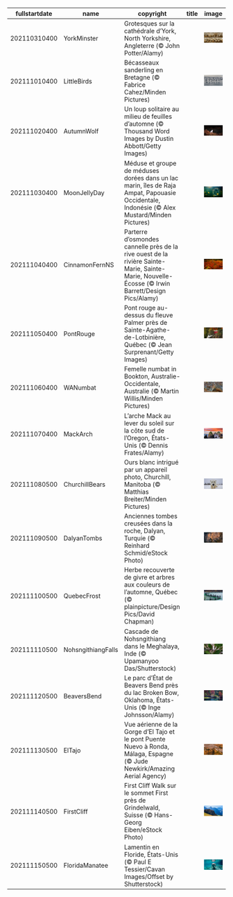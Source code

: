 |fullstartdate|name|copyright|title|image|
|--|--|--|--|--|
202110310400|YorkMinster|Grotesques sur la cathédrale d’York, North Yorkshire, Angleterre (© John Potter/Alamy)||![](/fr-CA/2021/11/202110310400YorkMinster.jpg)|
202111010400|LittleBirds|Bécasseaux sanderling en Bretagne (© Fabrice Cahez/Minden Pictures)||![](/fr-CA/2021/11/202111010400LittleBirds.jpg)|
202111020400|AutumnWolf|Un loup solitaire au milieu de feuilles d’automne (© Thousand Word Images by Dustin Abbott/Getty Images)||![](/fr-CA/2021/11/202111020400AutumnWolf.jpg)|
202111030400|MoonJellyDay|Méduse et groupe de méduses dorées dans un lac marin, îles de Raja Ampat, Papouasie Occidentale, Indonésie (© Alex Mustard/Minden Pictures)||![](/fr-CA/2021/11/202111030400MoonJellyDay.jpg)|
202111040400|CinnamonFernNS|Parterre d’osmondes cannelle près de la rive ouest de la rivière Sainte-Marie, Sainte-Marie, Nouvelle-Écosse (© Irwin Barrett/Design Pics/Alamy)||![](/fr-CA/2021/11/202111040400CinnamonFernNS.jpg)|
202111050400|PontRouge|Pont rouge au-dessus du fleuve Palmer près de Sainte-Agathe-de-Lotbinière, Québec (© Jean Surprenant/Getty Images)||![](/fr-CA/2021/11/202111050400PontRouge.jpg)|
202111060400|WANumbat|Femelle numbat in Bookton, Australie-Occidentale, Australie (© Martin Willis/Minden Pictures)||![](/fr-CA/2021/11/202111060400WANumbat.jpg)|
202111070400|MackArch|L’arche Mack au lever du soleil sur la côte sud de l’Oregon, États-Unis (© Dennis Frates/Alamy)||![](/fr-CA/2021/11/202111070400MackArch.jpg)|
202111080500|ChurchillBears|Ours blanc intrigué par un appareil photo, Churchill, Manitoba (© Matthias Breiter/Minden Pictures)||![](/fr-CA/2021/11/202111080500ChurchillBears.jpg)|
202111090500|DalyanTombs|Anciennes tombes creusées dans la roche, Dalyan, Turquie (© Reinhard Schmid/eStock Photo)||![](/fr-CA/2021/11/202111090500DalyanTombs.jpg)|
202111100500|QuebecFrost|Herbe recouverte de givre et arbres aux couleurs de l’automne, Québec (© plainpicture/Design Pics/David Chapman)||![](/fr-CA/2021/11/202111100500QuebecFrost.jpg)|
202111110500|NohsngithiangFalls|Cascade de Nohsngithiang dans le Meghalaya, Inde (© Upamanyoo Das/Shutterstock)||![](/fr-CA/2021/11/202111110500NohsngithiangFalls.jpg)|
202111120500|BeaversBend|Le parc d’État de Beavers Bend près du lac Broken Bow, Oklahoma, États-Unis (© Inge Johnsson/Alamy)||![](/fr-CA/2021/11/202111120500BeaversBend.jpg)|
202111130500|ElTajo|Vue aérienne de la Gorge d’El Tajo et le pont Puente Nuevo à Ronda, Málaga, Espagne (© Jude Newkirk/Amazing Aerial Agency)||![](/fr-CA/2021/11/202111130500ElTajo.jpg)|
202111140500|FirstCliff|First Cliff Walk sur le sommet First près de Grindelwald, Suisse (© Hans-Georg Eiben/eStock Photo)||![](/fr-CA/2021/11/202111140500FirstCliff.jpg)|
202111150500|FloridaManatee|Lamentin en Floride, États-Unis (© Paul E Tessier/Cavan Images/Offset by Shutterstock)||![](/fr-CA/2021/11/202111150500FloridaManatee.jpg)|

